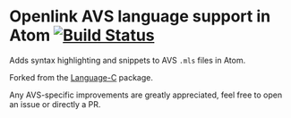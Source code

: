 # Openlink AVS language support in Atom [![Build Status](https://travis-ci.org/atom/language-c.svg?branch=master)](https://travis-ci.org/atom/language-c)

Adds syntax highlighting and snippets to AVS `.mls` files in Atom.

Forked from the [Language-C](http://github.com/atom/language-c) package.

Any AVS-specific improvements are greatly appreciated, feel free to open an issue or directly a PR.
